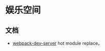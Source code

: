 # 娱乐空间

## 文档
* [webpack-dev-server](https://webpack.github.io/docs/webpack-dev-server.html) hot module replace。